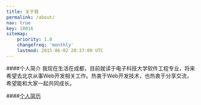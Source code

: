 ```yaml
---
title: 关于我
permalink: /about/
nav: true
key: 10016
sitemap:
    priority: 1.0
    changefreq: 'monthly'
    lastmod: 2015-06-02 20:37:00 UTC
---
```


####个人简介
  我现在生活在成都，目前就读于电子科技大学软件工程专业，将来希望去北京从事Web开发相关工作。热衷于Web开发技术，也热衷于分享交流，希望能和大家一起共同成长。

####[个人简历](/data/resume.pdf)